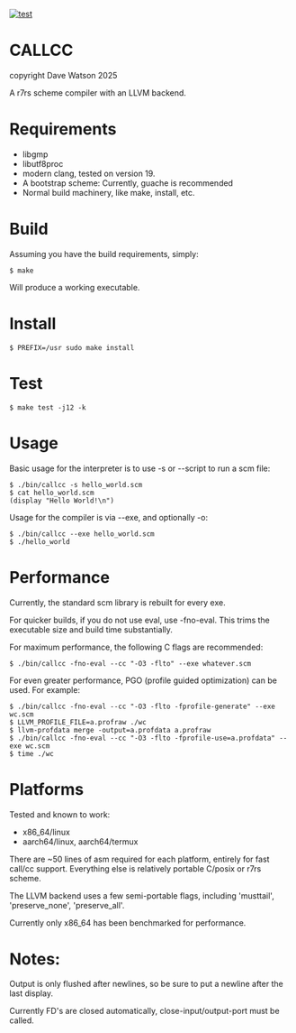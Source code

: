 [![test](https://github.com/djwatson/callcc/actions/workflows/test.yml/badge.svg?branch=main)](https://github.com/djwatson/callcc/actions/workflows/test.yml)

# CALLCC 

copyright Dave Watson 2025

A r7rs scheme compiler with an LLVM backend.

# Requirements

* libgmp
* libutf8proc
* modern clang, tested on version 19.
* A bootstrap scheme: Currently, guache is recommended
* Normal build machinery, like make, install, etc.

# Build

Assuming you have the build requirements, simply:

```
$ make 
```

Will produce a working executable.

# Install

```
$ PREFIX=/usr sudo make install
```

# Test

```
$ make test -j12 -k
```

# Usage

Basic usage for the interpreter is to use -s or --script to run a scm file:

```
$ ./bin/callcc -s hello_world.scm
$ cat hello_world.scm
(display "Hello World!\n")
```

Usage for the compiler is via --exe, and optionally -o:

```
$ ./bin/callcc --exe hello_world.scm
$ ./hello_world
```

# Performance

Currently, the standard scm library is rebuilt for every exe.

For quicker builds, if you do not use eval, use -fno-eval.
This trims the executable size and build time substantially.

For maximum performance, the following C flags are recommended:
```
$ ./bin/callcc -fno-eval --cc "-O3 -flto" --exe whatever.scm
```

For even greater performance, PGO (profile guided optimization) can be
used.  For example:

```
$ ./bin/callcc -fno-eval --cc "-O3 -flto -fprofile-generate" --exe wc.scm
$ LLVM_PROFILE_FILE=a.profraw ./wc
$ llvm-profdata merge -output=a.profdata a.profraw
$ ./bin/callcc -fno-eval --cc "-O3 -flto -fprofile-use=a.profdata" --exe wc.scm
$ time ./wc
```

# Platforms

Tested and known to work:

* x86_64/linux
* aarch64/linux, aarch64/termux

There are ~50 lines of asm required for each platform, entirely for
fast call/cc support.  Everything else is relatively portable C/posix
or r7rs scheme.

The LLVM backend uses a few semi-portable flags, including 'musttail',
'preserve_none', 'preserve_all'.

Currently only x86_64 has been benchmarked for performance.

# Notes:

Output is only flushed after newlines, so be sure to put a newline
after the last display.

Currently FD's are closed automatically, close-input/output-port must
be called.


